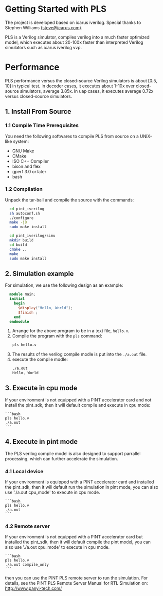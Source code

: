 
# Getting Started with PLS

The project is developed based on icarus iverilog. Special thanks to Stephen Williams (steve@icarus.com).  

PLS is a Verilog simulator, compiles verilog into a much faster optimized model, which executes about 
20-100x faster than interpreted Verilog simulators such as icarus iverilog vvp.

# Performance

PLS performance versus the closed-source Verilog simulators is about [0.5, 10] in typical test.
In decoder cases, it executes about 1-10x over closed-source simulators, average 3.85x.
In uap cases, it executes average 0.72x versus closed-source simulators.

## 1. Install From Source

### 1.1 Compile Time Prerequisites

You need the following softwares to compile PLS from source on a UNIX-like system:

- GNU Make
- CMake
- ISO C++ Compiler
- bison and flex
- gperf 3.0 or later
- bash

### 1.2 Compilation

Unpack the tar-ball and compile the source with the commands:
```bash
  cd pint_iverilog
  sh autoconf.sh
  ./configure
  make -j8
  sudo make install

  cd pint_iverilog/simu
  mkdir build
  cd build
  cmake ..
  make
  sudo make install
```
## 2. Simulation example

For simulation, we use the following design as an example:    
```verilog
  module main;
  initial
    begin
      $display("Hello, World");
      $finish ;
    end
  endmodule
```
1. Arrange for the above program to be in a text file, `hello.v`.
2. Compile the program with the `pls` command:
    ```bash
    pls hello.v
    ```
3. The results of the verilog compile modle is put into the `./a.out` file.
4. execute the compile modle:
    ```bash
    ./a.out
    Hello, World
    ```

## 3. Execute in cpu mode

If your environment is not equipped with a PINT accelerator card and not install the pint_sdk, 
then it will default compile and execute in cpu mode:

    ```bash
    pls hello.v
    ./a.out
    ```
## 4. Execute in pint mode

The PLS verilog compile model is also designed to support parrallel processing, which can further accelerate the simulation.

### 4.1 Local device

If your environment is equipped with a PINT accelerator card and installed the pint_sdk, 
then it will default run the simulation in pint mode, you can also use './a.out cpu_mode' to execute in cpu mode.

    ```bash
    pls hello.v
    ./a.out
    ```

### 4.2 Remote server

If your environment is not equipped with a PINT accelerator card but installed the pint_sdk, 
then it will default compile the pint model, you can also use './a.out cpu_mode' to execute in cpu mode.

    ```bash
    pls hello.v
    ./a.out compile_only
    ```
then you can use the PINT PLS remote server to run the simulation. 
For details, see the PINT PLS Remote Server Manual for RTL Simulation on: http://www.panyi-tech.com/


